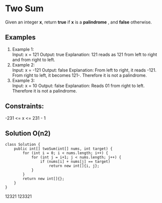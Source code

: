 # Two Sum
Given an integer **x**, return **true** if **x** is a **palindrome** , and **false** otherwise.

## Examples
1. Example 1:  
   Input: x = 121
   Output: true
   Explanation: 121 reads as 121 from left to right and from right to left.
2. Example 2:  
   Input: x = -121
   Output: false
   Explanation: From left to right, it reads -121. From right to left, it becomes 121-. Therefore it is not a palindrome.
3. Example 3:  
   Input: x = 10
   Output: false
   Explanation: Reads 01 from right to left. Therefore it is not a palindrome.

## Constraints:
-231 <= x <= 231 - 1
 
## Solution O(n2)
```
class Solution {
    public int[] twoSum(int[] nums, int target) {
        for (int i = 0; i < nums.length; i++) {
            for (int j = i+1; j < nums.length; j++) {
                if (nums[i] + nums[j] == target)
                    return new int[]{i, j};
            }
        }
        return new int[]{};
    }
}
```
12321
123321